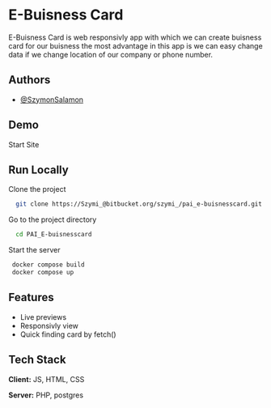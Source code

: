 
# E-Buisness Card

E-Buisness Card is web responsivly app with which we can create buisness card for our buisness the most advantage in this app is we can easy change data if we change location of our company or phone number.


## Authors

- [@SzymonSalamon](https://www.github.com/SzymonSalamon)


## Demo

Start Site


## Run Locally

Clone the project

```bash
  git clone https://Szymi_@bitbucket.org/szymi_/pai_e-buisnesscard.git
```

Go to the project directory

```bash
  cd PAI_E-buisnesscard
```

Start the server

```bash
 docker compose build 
 docker compose up
```


## Features

- Live previews
- Responsivly view
- Quick finding card by fetch()


## Tech Stack

**Client:** JS, HTML, CSS

**Server:** PHP, postgres

